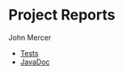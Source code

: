 # Project Reports

John Mercer

* [Tests](./tree/main/tests/test/)
* [JavaDoc](./tree/main/javadoc/build/docs/javadoc/)